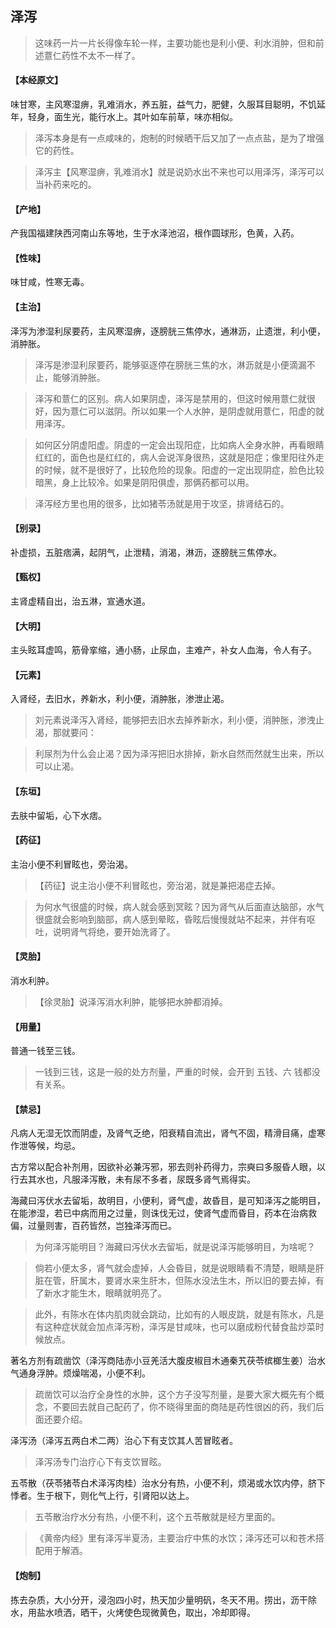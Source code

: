 ## 泽泻

> 这味药一片一片长得像车轮一样，主要功能也是利小便、利水消肿，但和前述薏仁药性不太不一样了。

#### 【本经原文】
味甘寒，主风寒湿痹，乳难消水，养五脏，益气力，肥健，久服耳目聪明，不饥延年，轻身，面生光，能行水上。其叶如车前草，味亦相似。

> 泽泻本身是有一点咸味的，炮制的时候晒干后又加了一点点盐，是为了增强它的药性。

> 泽泻主【风寒湿痹，乳难消水】就是说奶水出不来也可以用泽泻，泽泻可以当补药来吃的。

#### 【产地】
产我国福建陕西河南山东等地，生于水泽池沼，根作圆球形，色黄，入药。
#### 【性味】
味甘咸，性寒无毒。
#### 【主治】
泽泻为渗湿利尿要药，主风寒湿痹，逐膀胱三焦停水，通淋沥，止遗泄，利小便，消肿胀。

> 泽泻是渗湿利尿要药，能够驱逐停在膀胱三焦的水，淋沥就是小便滴漏不止，能够消肿胀。

> 泽泻和薏仁的区别。病人如果阴虚，泽泻是禁用的，但这时候用薏仁就很好，因为薏仁可以滋阴。所以如果一个人水肿，是阴虚就用薏仁，阳虚的就用泽泻。

> 如何区分阴虚阳虚。阴虚的一定会出现阳症，比如病人全身水肿，再看眼睛红红的，面色也是红红的，病人会说浑身很热，这就是阳症；像里阳往外走的时候，就不是很好了，比较危险的现象。阳虚的一定出现阴症，脸色比较暗黑，身上比较冷。如果是阴阳俱虚，那俩药都可以用。

> 泽泻经方里也用的很多，比如猪苓汤就是用于攻坚，排肾结石的。

#### 【别录】
补虚损，五脏痞满，起阴气，止泄精，消渴，淋沥，逐膀胱三焦停水。
#### 【甄权】
主肾虚精自出，治五淋，宣通水道。
#### 【大明】
主头眩耳虚鸣，筋骨挛缩，通小肠，止尿血，主难产，补女人血海，令人有子。
#### 【元素】
入肾经，去旧水，养新水，利小便，消肿胀，渗泄止渴。

> 刘元素说泽泻入肾经，能够把去旧水去掉养新水，利小便，消肿胀，渗洩止渴，那就要问：

> 利尿剂为什么会止渴？因为泽泻把旧水排掉，新水自然而然就生出来，所以可以止渴。

#### 【东垣】
去肤中留垢，心下水痞。
#### 【药征】
主治小便不利冒眩也，旁治渴。

> 【药征】说主治小便不利冒眩也，旁治渴，就是兼把渴症去掉。

> 为何水气很盛的时候，病人就会感到冥眩？因为肾气从后面直达脑部，水气很盛就会影响到脑部，病人感到晕眩，昏眩后慢慢就站不起来，并伴有呕吐，说明肾气将绝，要开始洗肾了。

#### 【灵胎】
消水利肿。

> 【徐灵胎】说泽泻消水利肿，能够把水肿都消掉。

#### 【用量】
普通一钱至三钱。

> 一钱到三钱，这是一般的处方剂量，严重的时候，会开到 五钱、六 钱都没有关系。

#### 【禁忌】
凡病人无湿无饮而阴虚，及肾气乏绝，阳衰精自流出，肾气不固，精滑目痛，虚寒作泄等候，均忌。

古方常以配合补剂用，因欲补必兼泻邪，邪去则补药得力，宗奭曰多服昏人眼，以行去其水也，凡服泽泻散，未有尿不多者，尿既多肾气焉得实。

海藏曰泻伏水去留垢，故明目，小便利，肾气虚，故昏目，是可知泽泻之能明目，在能渗湿，若已中病而用之过量，则诛伐无过，使肾气虚而昏目，药本在治病救偏，过量则害，百药皆然，岂独泽泻而已。

> 为何泽泻能明目？海藏曰泻伏水去留垢，就是说泽泻能够明目，为啥呢？

> 倘若小便太多，肾气就会虚掉，人会昏目，就是说眼睛看不清楚，眼睛是肝脏在管，肝属木，要肾水来生肝木，但陈水没法生木，所以旧的要去掉，有了新水才能生木，眼睛就明亮了。

> 此外，有陈水在体内肌肉就会跳动，比如有的人眼皮跳，就是有陈水，凡是有这种症状就会加点泽泻粉，泽泻是甘咸味，也可以磨成粉代替食盐炒菜时候放点。

著名方剂有疏凿饮（泽泻商陆赤小豆羌活大腹皮椒目木通秦艽茯苓槟榔生姜）治水气通身浮肿。烦燥喘渴，小便不利。

> 疏凿饮可以治疗全身性的水肿，这个方子没写剂量，是要大家大概先有个概念，不要回去就自己配药了，你不晓得里面的商陆是药性很凶的药，我们后面还要介绍。

泽泻汤（泽泻五两白术二两）治心下有支饮其人苦冒眩者。

> 泽泻汤专门治疗心下有支饮冒眩。

五苓散（茯苓猪苓白术泽泻肉桂）治水分有热，小便不利，烦渴或水饮内停，脐下悸者。生于根下，则化气上行，引肾阳以达上。

> 五苓散治疗水分有热，小便不利，这个五苓散就是经方里面的。

> 《黄帝内经》里有泽泻半夏汤，主要治疗中焦的水饮；泽泻还可以和苍术搭配用于解酒。

#### 【炮制】
拣去杂质，大小分开，浸泡四小时，热天加少量明矾，冬天不用。捞出，沥干除水，用盐水喷洒，晒干，火烤使色现微黄色，取出，冷却即得。